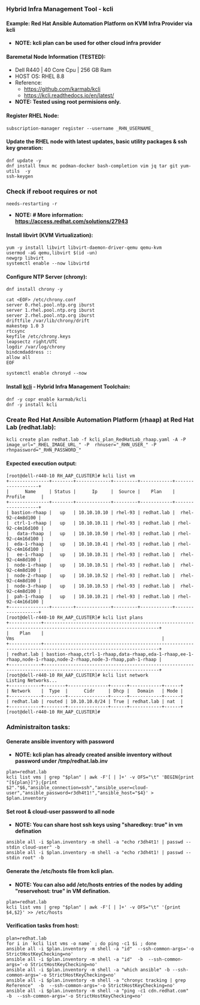 ### Hybrid Infra Management Tool - kcli 
#### Example: Red Hat Ansible Automation Platform on KVM Infra Provider via kcli 
- **NOTE: kcli plan can be used for other cloud infra provider**
#### Baremetal Node Information (TESTED):
* Dell R440 | 40 Core Cpu | 256 GB Ram
* HOST OS: RHEL 8.8 
* Reference: 
  * <https://github.com/karmab/kcli>
  * <https://kcli.readthedocs.io/en/latest/>
* **NOTE: Tested using root permisions only.**
#### Register RHEL Node:
```
subscription-manager register --username _RHN_USERNAME_
```
#### Update the RHEL node with latest updates, basic utility packages & ssh key gneration: 
```
dnf update -y
dnf install tmux mc podman-docker bash-completion vim jq tar git yum-utils  -y
ssh-keygen
```
### Check if reboot requires or not
```
needs-restarting -r
```
- **NOTE: # More information: https://access.redhat.com/solutions/27943**
#### Install libvirt (KVM Virtualization):
```
yum -y install libvirt libvirt-daemon-driver-qemu qemu-kvm
usermod -aG qemu,libvirt $(id -un)
newgrp libvirt
systemctl enable --now libvirtd 
```
#### Configure NTP Server (chrony):
```
dnf install chrony -y

cat <EOF> /etc/chrony.conf
server 0.rhel.pool.ntp.org iburst
server 1.rhel.pool.ntp.org iburst
server 2.rhel.pool.ntp.org iburst
driftfile /var/lib/chrony/drift
makestep 1.0 3
rtcsync
keyfile /etc/chrony.keys
leapsectz right/UTC
logdir /var/log/chrony
bindcmdaddress ::
allow all
EOF

systemctl enable chronyd --now
```
#### Install [kcli](https://kcli.readthedocs.io/en/latest/) - Hybrid Infra Management Toolchain:
```
dnf -y copr enable karmab/kcli
dnf -y install kcli
```
### Create Red Hat Ansible Automation Platform (rhaap) at Red Hat Lab (redhat.lab):
```
kcli create plan redhat.lab -f kcli_plan_RedHatLab_rhaap.yaml -A -P image_url="_RHEL_IMAGE_URL_" -P  rhnuser="_RHN_USER_" -P rhnpassword="_RHN_PASSWORD_"
```
#### Expected execution output:
```
[root@dell-r440-10 RH_AAP_CLUSTER]# kcli list vm
+---------------+--------+-------------+---------+------------+-------------------+
|      Name     | Status |      Ip     |  Source |    Plan    |      Profile      |
+---------------+--------+-------------+---------+------------+-------------------+
| bastion-rhaap |   up   | 10.10.10.10 | rhel-93 | redhat.lab |  rhel-92-c4m8d100 |
|  ctrl-1-rhaap |   up   | 10.10.10.11 | rhel-93 | redhat.lab | rhel-92-c4m16d100 |
|   data-rhaap  |   up   | 10.10.10.50 | rhel-93 | redhat.lab | rhel-92-c4m16d100 |
|  eda-1-rhaap  |   up   | 10.10.10.41 | rhel-93 | redhat.lab | rhel-92-c4m16d100 |
|   ee-1-rhaap  |   up   | 10.10.10.31 | rhel-93 | redhat.lab |  rhel-92-c4m8d100 |
|  node-1-rhaap |   up   | 10.10.10.51 | rhel-93 | redhat.lab |  rhel-92-c4m8d100 |
|  node-2-rhaap |   up   | 10.10.10.52 | rhel-93 | redhat.lab |  rhel-92-c4m8d100 |
|  node-3-rhaap |   up   | 10.10.10.53 | rhel-93 | redhat.lab |  rhel-92-c4m8d100 |
|  pah-1-rhaap  |   up   | 10.10.10.21 | rhel-93 | redhat.lab | rhel-92-c4m16d100 |
+---------------+--------+-------------+---------+------------+-------------------+
[root@dell-r440-10 RH_AAP_CLUSTER]# kcli list plans
+------------+-----------------------------------------------------------------------------------------------------------------+
|    Plan    |                                                       Vms                                                       |
+------------+-----------------------------------------------------------------------------------------------------------------+
| redhat.lab | bastion-rhaap,ctrl-1-rhaap,data-rhaap,eda-1-rhaap,ee-1-rhaap,node-1-rhaap,node-2-rhaap,node-3-rhaap,pah-1-rhaap |
+------------+-----------------------------------------------------------------------------------------------------------------+
[root@dell-r440-10 RH_AAP_CLUSTER]# kcli list network
Listing Networks...
+------------+--------+---------------+------+------------+------+
| Network    |  Type  |      Cidr     | Dhcp |   Domain   | Mode |
+------------+--------+---------------+------+------------+------+
| redhat.lab | routed | 10.10.10.0/24 | True | redhat.lab | nat  |
+------------+--------+---------------+------+------------+------+
[root@dell-r440-10 RH_AAP_CLUSTER]#
```
### Administraiton tasks: 
#### Generate ansible inventory with password
- **NOTE: kcli plan has already created ansible inventory without password under /tmp/redhat.lab.inv**
```
plan=redhat.lab
kcli list vms | grep "$plan" | awk -F'[ | ]+' -v OFS="\t" 'BEGIN{print "[${plan}]"};{print $2"."$6,"ansible_connection=ssh","ansible_user=cloud-user","ansible_password=r3dh4t1!","ansible_host="$4}' > $plan.inventory
```
#### Set root & cloud-user password to all node
- **NOTE: You can share host ssh keys using "sharedkey: true" in vm defination**
```
ansible all -i $plan.inventory -m shell -a "echo r3dh4t1! | passwd --stdin cloud-user" -b
ansible all -i $plan.inventory -m shell -a "echo r3dh4t1! | passwd --stdin root" -b
```
#### Generate the /etc/hosts file from kcli plan. 
- **NOTE: You can also add /etc/hosts entries of the nodes by adding "reservehost: true" in VM defination.**
```
plan=redhat.lab
kcli list vms | grep "$plan" | awk -F'[ | ]+' -v OFS="\t" '{print $4,$2}' >> /etc/hosts
```
#### Verification tasks from host:
```
plan=redhat.lab
for i in `kcli list vms -o name` ; do ping -c1 $i ; done
ansible all -i $plan.inventory -m shell -a "id"  --ssh-common-args='-o StrictHostKeyChecking=no'
ansible all -i $plan.inventory -m shell -a "id"  -b  --ssh-common-args='-o StrictHostKeyChecking=no'
ansible all -i $plan.inventory -m shell -a "which ansible" -b --ssh-common-args='-o StrictHostKeyChecking=no'
ansible all -i $plan.inventory -m shell -a "chronyc tracking | grep Reference"  -b  --ssh-common-args='-o StrictHostKeyChecking=no'
ansible all -i $plan.inventory -m shell -a "ping -c1 cdn.redhat.com"  -b  --ssh-common-args='-o StrictHostKeyChecking=no'
```
